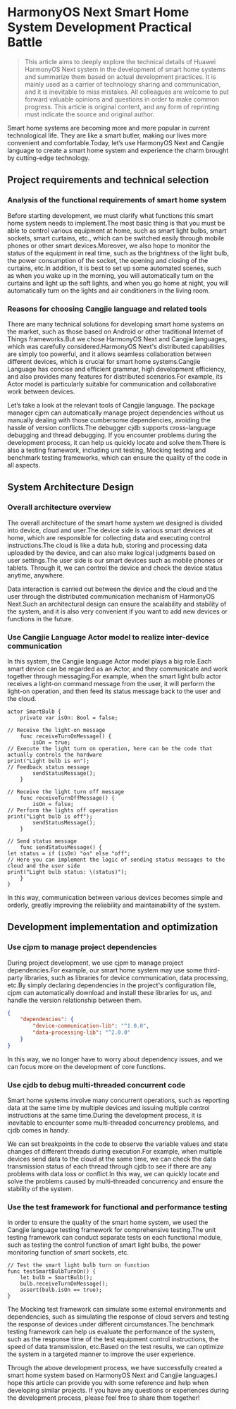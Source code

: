 # HarmonyOS Next Smart Home System Development Practical Battle
> This article aims to deeply explore the technical details of Huawei HarmonyOS Next system in the development of smart home systems and summarize them based on actual development practices.
It is mainly used as a carrier of technology sharing and communication, and it is inevitable to miss mistakes. All colleagues are welcome to put forward valuable opinions and questions in order to make common progress.
This article is original content, and any form of reprinting must indicate the source and original author.

Smart home systems are becoming more and more popular in current technological life. They are like a smart butler, making our lives more convenient and comfortable.Today, let’s use HarmonyOS Next and Cangjie language to create a smart home system and experience the charm brought by cutting-edge technology.

## Project requirements and technical selection
### Analysis of the functional requirements of smart home system
Before starting development, we must clarify what functions this smart home system needs to implement.The most basic thing is that you must be able to control various equipment at home, such as smart light bulbs, smart sockets, smart curtains, etc., which can be switched easily through mobile phones or other smart devices.Moreover, we also hope to monitor the status of the equipment in real time, such as the brightness of the light bulb, the power consumption of the socket, the opening and closing of the curtains, etc.In addition, it is best to set up some automated scenes, such as when you wake up in the morning, you will automatically turn on the curtains and light up the soft lights, and when you go home at night, you will automatically turn on the lights and air conditioners in the living room.

### Reasons for choosing Cangjie language and related tools
There are many technical solutions for developing smart home systems on the market, such as those based on Android or other traditional Internet of Things frameworks.But we chose HarmonyOS Next and Cangjie languages, which was carefully considered.HarmonyOS Next's distributed capabilities are simply too powerful, and it allows seamless collaboration between different devices, which is crucial for smart home systems.Cangjie Language has concise and efficient grammar, high development efficiency, and also provides many features for distributed scenarios.For example, its Actor model is particularly suitable for communication and collaborative work between devices.

Let’s take a look at the relevant tools of Cangjie language. The package manager cjpm can automatically manage project dependencies without us manually dealing with those cumbersome dependencies, avoiding the hassle of version conflicts.The debugger cjdb supports cross-language debugging and thread debugging. If you encounter problems during the development process, it can help us quickly locate and solve them.There is also a testing framework, including unit testing, Mocking testing and benchmark testing frameworks, which can ensure the quality of the code in all aspects.

## System Architecture Design
### Overall architecture overview
The overall architecture of the smart home system we designed is divided into device, cloud and user.The device side is various smart devices at home, which are responsible for collecting data and executing control instructions.The cloud is like a data hub, storing and processing data uploaded by the device, and can also make logical judgments based on user settings.The user side is our smart devices such as mobile phones or tablets. Through it, we can control the device and check the device status anytime, anywhere.

Data interaction is carried out between the device and the cloud and the user through the distributed communication mechanism of HarmonyOS Next.Such an architectural design can ensure the scalability and stability of the system, and it is also very convenient if you want to add new devices or functions in the future.

### Use Cangjie Language Actor model to realize inter-device communication
In this system, the Cangjie language Actor model plays a big role.Each smart device can be regarded as an Actor, and they communicate and work together through messaging.For example, when the smart light bulb actor receives a light-on command message from the user, it will perform the light-on operation, and then feed its status message back to the user and the cloud.

```cj
actor SmartBulb {
    private var isOn: Bool = false;

// Receive the light-on message
    func receiveTurnOnMessage() {
        isOn = true;
// Execute the light turn on operation, here can be the code that actually controls the hardware
print("Light bulb is on");
// Feedback status message
        sendStatusMessage();
    }

// Receive the light turn off message
    func receiveTurnOffMessage() {
        isOn = false;
// Perform the lights off operation
print("Light bulb is off");
        sendStatusMessage();
    }

// Send status message
    func sendStatusMessage() {
let status = if (isOn) "on" else "off";
// Here you can implement the logic of sending status messages to the cloud and the user side
print("Light bulb status: \(status)");
    }
}
```

In this way, communication between various devices becomes simple and orderly, greatly improving the reliability and maintainability of the system.

## Development implementation and optimization
### Use cjpm to manage project dependencies
During project development, we use cjpm to manage project dependencies.For example, our smart home system may use some third-party libraries, such as libraries for device communication, data processing, etc.By simply declaring dependencies in the project's configuration file, cjpm can automatically download and install these libraries for us, and handle the version relationship between them.

```json
{
    "dependencies": {
        "device-communication-lib": "^1.0.0",
        "data-processing-lib": "^2.0.0"
    }
}
```

In this way, we no longer have to worry about dependency issues, and we can focus more on the development of core functions.

### Use cjdb to debug multi-threaded concurrent code
Smart home systems involve many concurrent operations, such as reporting data at the same time by multiple devices and issuing multiple control instructions at the same time.During the development process, it is inevitable to encounter some multi-threaded concurrency problems, and cjdb comes in handy.

We can set breakpoints in the code to observe the variable values ​​and state changes of different threads during execution.For example, when multiple devices send data to the cloud at the same time, we can check the data transmission status of each thread through cjdb to see if there are any problems with data loss or conflict.In this way, we can quickly locate and solve the problems caused by multi-threaded concurrency and ensure the stability of the system.

### Use the test framework for functional and performance testing
In order to ensure the quality of the smart home system, we used the Cangjie language testing framework for comprehensive testing.The unit testing framework can conduct separate tests on each functional module, such as testing the control function of smart light bulbs, the power monitoring function of smart sockets, etc.

```cj
// Test the smart light bulb turn on function
func testSmartBulbTurnOn() {
    let bulb = SmartBulb();
    bulb.receiveTurnOnMessage();
    assert(bulb.isOn == true);
}
```

The Mocking test framework can simulate some external environments and dependencies, such as simulating the response of cloud servers and testing the response of devices under different circumstances.The benchmark testing framework can help us evaluate the performance of the system, such as the response time of the test equipment control instructions, the speed of data transmission, etc.Based on the test results, we can optimize the system in a targeted manner to improve the user experience.

Through the above development process, we have successfully created a smart home system based on HarmonyOS Next and Cangjie languages.I hope this article can provide you with some reference and help when developing similar projects. If you have any questions or experiences during the development process, please feel free to share them together!
